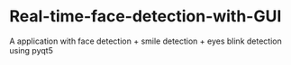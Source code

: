 # Real-time-face-detection-with-GUI
A application with face detection + smile detection + eyes blink detection using pyqt5
